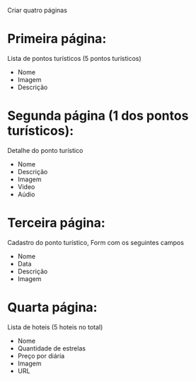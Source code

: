 Criar quatro páginas
# Primeira página: 
Lista de pontos turísticos (5 pontos turísticos)
- Nome
- Imagem
- Descrição
# Segunda página (1 dos pontos turísticos):
Detalhe do ponto turístico
- Nome
- Descrição
- Imagem
- Video
- Aúdio
# Terceira página:
Cadastro do ponto turístico, Form com os seguintes campos
- Nome
- Data
- Descrição
- Imagem
# Quarta página:
Lista de hoteis (5 hoteis no total)
- Nome
- Quantidade de estrelas
- Preço por diária
- Imagem
- URL
